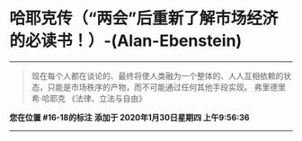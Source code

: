 # 哈耶克传（“两会”后重新了解市场经济的必读书！）-(Alan-Ebenstein)

---

> 现在每个人都在谈论的、最终将使人类融为一个整体的、人人互相依赖的状态，只能是市场秩序的产物，而不可能通过任何其他手段实现。 弗里德里希·哈耶克 《法律、立法与自由》

**您在位置 #16-18的标注** **添加于 2020年1月30日星期四 上午9:56:36**

---

